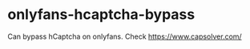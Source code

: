 # onlyfans-hcaptcha-bypass
Can bypass hCaptcha on onlyfans. Check https://www.capsolver.com/ 





































